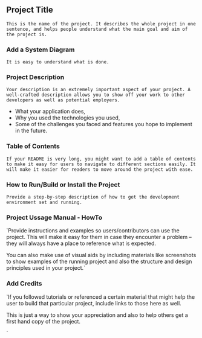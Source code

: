 

## Project Title


`This is the name of the project. It describes the whole project in one sentence, and helps people understand what the main goal and aim of the project is.`

### Add a System Diagram

`It is easy to understand what is done.`



### Project Description

`Your description is an extremely important aspect of your project. A well-crafted description allows you to show off your work to other developers as well as potential employers.`


- What your application does,
- Why you used the technologies you used,
- Some of the challenges you faced and features you hope to implement in the future.


### Table of Contents

`If your README is very long, you might want to add a table of contents to make it easy for users to navigate to different sections easily. It will make it easier for readers to move around the project with ease.`


### How to Run/Build or Install the Project

`Provide a step-by-step description of how to get the development environment set and running.
`

### Project Ussage Manual - HowTo

`Provide instructions and examples so users/contributors can use the project. This will make it easy for them in case they encounter a problem – they will always have a place to reference what is expected.

You can also make use of visual aids by including materials like screenshots to show examples of the running project and also the structure and design principles used in your project.`


### Add Credits 

`If you followed tutorials or referenced a certain material that might help the user to build that particular project, include links to those here as well.

This is just a way to show your appreciation and also to help others get a first hand copy of the project.

`